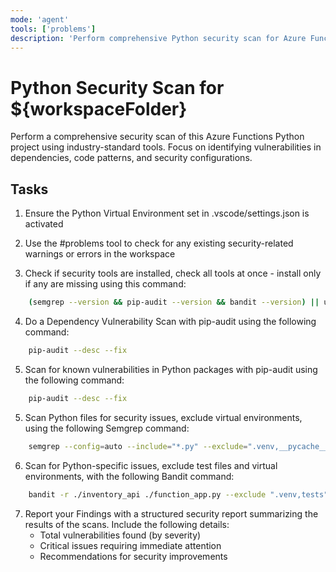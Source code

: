 ```yaml
---
mode: 'agent'
tools: ['problems']
description: 'Perform comprehensive Python security scan for Azure Functions project'
---
```


# Python Security Scan for ${workspaceFolder}

Perform a comprehensive security scan of this Azure Functions Python project using industry-standard tools. Focus on identifying vulnerabilities in dependencies, code patterns, and security configurations.

## Tasks

1. Ensure the Python Virtual Environment set in .vscode/settings.json is activated

2. Use the #problems tool to check for any existing security-related warnings or errors in the workspace

3. Check if security tools are installed, check all tools at once - install only if any are missing using this command:

```sh
    (semgrep --version && pip-audit --version && bandit --version) || uv pip install semgrep pip-audit bandit
```

4. Do a Dependency Vulnerability Scan with pip-audit using the following command:

```sh
    pip-audit --desc --fix
```

5. Scan for known vulnerabilities in Python packages with pip-audit using the following command:
```sh
    pip-audit --desc --fix
```

5. Scan Python files for security issues, exclude virtual environments, using the following Semgrep command:

```sh
    semgrep --config=auto --include="*.py" --exclude=".venv,__pycache__,*.pyc" --json --output=semgrep-report.json .
```

6. Scan for Python-specific issues, exclude test files and virtual environments, with the following Bandit command:

```sh
    bandit -r ./inventory_api ./function_app.py --exclude ".venv,tests" --format json -o bandit-report.json
```

7. Report your Findings with a structured security report summarizing the results of the scans. Include the following details:
    - Total vulnerabilities found (by severity)
    - Critical issues requiring immediate attention
    - Recommendations for security improvements